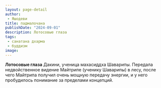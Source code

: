 ```yaml
---
layout: page-detail
author:
 - Яшодеви
title: падмалочана
publishDate: "2024-09-01"
description: Лотосовые глаза
tags:
 - санатана дхарма
 - буддизм
image: 
---
```


__Лотосовые глаза__
Дакини, ученица махасиддха Шаварипы. Передала недвойственное видение Майтрипе (ученику Шаварипы) в лесу, после чего Майтрипа получил очень мощную передачу энергии, и у него пробудилось понимание за пределами концепций.

